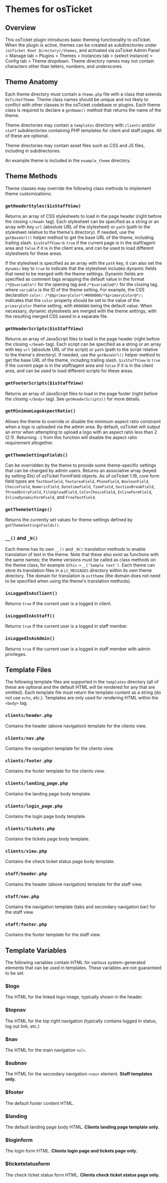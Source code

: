 # Themes for osTicket


## Overview

This osTicket plugin introduces basic theming functionality to osTicket. When the plugin is active, themes can be created as subdirectories under `(osTicket Root Directory)/themes`, and activated via osTicket Admin Panel > Manage tab > Plugins > Themes > Instances tab > (select instance) > Config tab > Theme dropdown. Theme directory names may not contain characters other than letters, numbers, and underscores.

## Theme Anatomy

Each theme directory must contain a `theme.php` file with a class that extends `OsTicketTheme`. Theme class names should be unique and not likely to conflict with other classes in the osTicket codebase or plugins. Each theme class is required to declare a `getName()` method that returns the name of the theme.

Theme directories may contain a `templates` directory with `clients` and/or `staff` subdirectories containing PHP templates for client and staff pages. All of these are optional.

Theme directories may contain asset files such as CSS and JS files, including in subdirectories.

An example theme is included in the `example_theme` directory.

## Theme Methods

Theme classes may override the following class methods to implement theme customizations:

### `getHeaderStyles($isStaffView)`

Returns an array of CSS stylesheets to load in the page header (right before the closing `</head>` tag). Each stylesheet can be specified as a string or an array with key `url` (absolute URL of the stylesheet) or `path` (path to the stylesheet relative to the theme's directory). If needed, use the `getBaseUrl()` helper method to get the base URL of the theme, including trailing slash. `$isStaffView` is `true` if the current page is in the staff/agent area and `false` if it is in the client area, and can be used to load different stylesheets for these areas.

If the stylesheet is specified as an array with the `path` key, it can also set the `dynamic` key to `true` to indicate that the stylesheet includes dynamic fields that need to be merged with the theme settings. Dynamic fields are specified as comment tags wrapping the default value in the format `/*@$variable*/` for the opening tag and `/*$variable@*/` for the closing tag, where `variable` is the ID of the theme setting. For example, the CSS declaration `color: /*@$primaryColor*/#000000/*$primaryColor@*/;` indicates that the `color` property should be set to the value of the `primaryColor` theme setting, with `#000000` being the default value. When necessary, dynamic stylesheets are merged with the theme settings, with the resulting merged CSS saved in a separate file.

### `getHeaderScripts($isStaffView)`

Returns an array of JavaScript files to load in the page header (right before the closing `</head>` tag). Each script can be specified as a string or an array with key `url` (absolute URL of the script) or `path` (path to the script relative to the theme's directory). If needed, use the `getBaseUrl()` helper method to get the base URL of the theme, including trailing slash. `$isStaffView` is `true` if the current page is in the staff/agent area and `false` if it is in the client area, and can be used to load different scripts for these areas.

### `getFooterScripts($isStaffView)`

Returns an array of JavaScript files to load in the page footer (right before the closing `</body>` tag). See `getHeaderScripts()` for more details.

### `getMinimumLogoAspectRatio()`

Allows the theme to override or disable the minimum aspect ratio constraint when a logo is uploaded via the admin area. By default, osTicket will output an error when attempting to upload a logo with an aspect ratio less than 2 (2:1). Returning `-1` from this function will disable the aspect ratio requirement altogether.

### `getThemeSettingsFields()`

Can be overridden by the theme to provide some theme-specific settings that can be changed by admin users. Returns an associative array (keyed by setting IDs) of osTicket FormField objects. As of osTicket 1.18, core form field types are `TextboxField`, `TextareaField`, `PhoneField`, `BooleanField`, `ChoiceField`, `NumericField`, `DatetimeField`, `TimeField`, `SectionBreakField`, `ThreadEntryField`, `FileUploadField`, `ColorChoiceField`, `InlineFormField`, `InlineDynamicFormField`, and `FreeTextField`.

### `getThemeSettings()`

Returns the currently set values for theme settings defined by `getThemeSettingsFields()`.

### `__()` and `_N()`

Each theme has its own `__()` and `_N()` translation methods to enable translation of text in the theme. Note that these also exist as functions with the same names; the theme versions must be called as class methods on the theme class, for example `$this->__('Sample text')`. Each theme can store its translation files in a `LC_MESSAGES` directory within its own theme directory. The domain for translation is `osttheme` (the domain does not need to be specified when using the theme's translation methods).

### `isLoggedInAsClient()`

Returns `true` if the current user is a logged in client.

### `isLoggedInAsStaff()`

Returns `true` if the current user is a logged in staff member.

### `isLoggedInAsAdmin()`

Returns `true` if the current user is a logged in staff member with admin privileges.

## Template Files

The following template files are supported in the `templates` directory (all of these are optional and the default HTML will be rendered for any that are omitted). Each template file must return the template content as a string (do not use `echo`, etc.). Templates are only used for rendering HTML within the `<body>` tag.

### `clients/header.php`

Contains the header (above navigation) template for the clients view.

### `clients/nav.php`

Contains the navigation template for the clients view.

### `clients/footer.php`

Contains the footer template for the clients view.

### `clients/landing_page.php`

Contains the landing page body template.

### `clients/login_page.php`

Contains the login page body template.

### `clients/tickets.php`

Contains the tickets page body template.

### `clients/view.php`

Contains the check ticket status page body template.

### `staff/header.php`

Contains the header (above navigation) template for the staff view.

### `staff/nav.php`

Contains the navigation template (tabs and secondary navigation bar) for the staff view.

### `staff/footer.php`

Contains the footer template for the staff view.

## Template Variables

The following variables contain HTML for various system-generated elements that can be used in templates. These variables are not guaranteed to be set.

### $logo

The HTML for the linked logo image, typically shown in the header.

### $topnav

The HTML for the top right navigation (typically contains logged in status, log out link, etc.)

### $nav

The HTML for the main navigation `<ul>`.

### $subnav

The HTML for the secondary navigation `<nav>` element. **Staff templates only.**

### $footer

The default footer content HTML.

### $landing

The default landing page body HTML. **Clients landing page template only.**

### $loginform

The login form HTML. **Clients login page and tickets page only.**

### $ticketstatusform

The check ticket status form HTML. **Clients check ticket status page only.**
